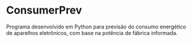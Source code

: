 # ConsumerPrev
Programa desenvolvido em Python para previsão do consumo energético de aparelhos eletrônicos, com base na potência de fábrica informada. 
